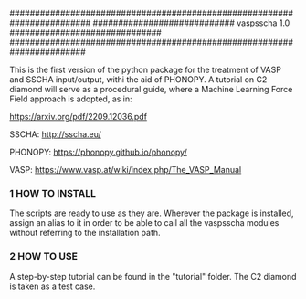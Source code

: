 ########################################################################
############################ vaspsscha 1.0 ##############################
#######################################################################


This is the first version of the python package for the treatment of VASP and SSCHA input/output, withi the aid of PHONOPY. A tutorial on C2 diamond will serve as a procedural guide, where a Machine Learning Force Field approach is adopted, as in:

https://arxiv.org/pdf/2209.12036.pdf

SSCHA:
http://sscha.eu/

PHONOPY:
https://phonopy.github.io/phonopy/

VASP:
https://www.vasp.at/wiki/index.php/The_VASP_Manual


### 1 HOW TO INSTALL ###
The scripts are ready to use as they are. Wherever the package is installed, assign an alias to it in order to be able to call all the vaspsscha modules without referring to the installation path.

                                             
### 2 HOW TO USE ###
A step-by-step tutorial can be found in the "tutorial" folder. The C2 diamond is taken as a test case.

